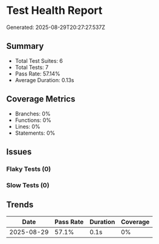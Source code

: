 # Test Health Report
Generated: 2025-08-29T20:27:27.537Z

## Summary
- Total Test Suites: 6
- Total Tests: 7
- Pass Rate: 57.14%
- Average Duration: 0.13s

## Coverage Metrics
- Branches: 0%
- Functions: 0%
- Lines: 0%
- Statements: 0%

## Issues
### Flaky Tests (0)

### Slow Tests (0)

## Trends
| Date | Pass Rate | Duration | Coverage |
|------|-----------|----------|----------|
| 2025-08-29 | 57.1% | 0.1s | 0% |